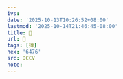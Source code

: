 ```yaml
---
ivs:
date: '2025-10-13T10:26:52+08:00'
lastmod: '2025-10-14T21:46:45-08:00'
title: 􂳥
url: 􂳥
tags: [摶]
hex: '6476'
src: DCCV
note:
---
```

